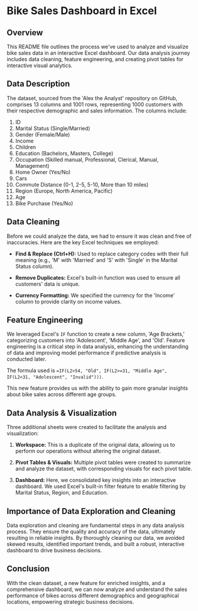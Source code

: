 # Bike Sales Dashboard in Excel

## Overview
This README file outlines the process we've used to analyze and visualize bike sales data in an interactive Excel dashboard. Our data analysis journey includes data cleaning, feature engineering, and creating pivot tables for interactive visual analytics.

## Data Description
The dataset, sourced from the 'Alex the Analyst' repository on GitHub, comprises 13 columns and 1001 rows, representing 1000 customers with their respective demographic and sales information. The columns include:

1. ID
2. Marital Status (Single/Married)
3. Gender (Female/Male)
4. Income
5. Children
6. Education (Bachelors, Masters, College)
7. Occupation (Skilled manual, Professional, Clerical, Manual, Management)
8. Home Owner (Yes/No)
9. Cars 
10. Commute Distance (0-1, 2-5, 5-10, More than 10 miles)
11. Region (Europe, North America, Pacific)
12. Age
13. Bike Purchase (Yes/No)

## Data Cleaning
Before we could analyze the data, we had to ensure it was clean and free of inaccuracies. Here are the key Excel techniques we employed:

* **Find & Replace (Ctrl+H):** Used to replace category codes with their full meaning (e.g., 'M' with 'Married' and 'S' with 'Single' in the Marital Status column).

* **Remove Duplicates:** Excel's built-in function was used to ensure all customers' data is unique.

* **Currency Formatting:** We specified the currency for the 'Income' column to provide clarity on income values.

## Feature Engineering
We leveraged Excel's `IF` function to create a new column, 'Age Brackets,' categorizing customers into 'Adolescent', 'Middle Age', and 'Old'. Feature engineering is a critical step in data analysis, enhancing the understanding of data and improving model performance if predictive analysis is conducted later.

The formula used is `=IF(L2>54, "Old", IF(L2>=31, "Middle Age", IF(L2<31, "Adolescent", "Invalid")))`.

This new feature provides us with the ability to gain more granular insights about bike sales across different age groups.

## Data Analysis & Visualization
Three additional sheets were created to facilitate the analysis and visualization:

1. **Workspace:** This is a duplicate of the original data, allowing us to perform our operations without altering the original dataset.

2. **Pivot Tables & Visuals:** Multiple pivot tables were created to summarize and analyze the dataset, with corresponding visuals for each pivot table.

3. **Dashboard:** Here, we consolidated key insights into an interactive dashboard. We used Excel's built-in filter feature to enable filtering by Marital Status, Region, and Education.

## Importance of Data Exploration and Cleaning
Data exploration and cleaning are fundamental steps in any data analysis process. They ensure the quality and accuracy of the data, ultimately resulting in reliable insights. By thoroughly cleaning our data, we avoided skewed results, identified important trends, and built a robust, interactive dashboard to drive business decisions.

## Conclusion
With the clean dataset, a new feature for enriched insights, and a comprehensive dashboard, we can now analyze and understand the sales performance of bikes across different demographics and geographical locations, empowering strategic business decisions.
